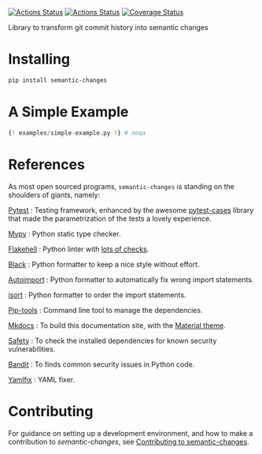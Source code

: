 [![Actions Status](https://github.com/lyz-code/semantic-changes/workflows/Tests/badge.svg)](https://github.com/lyz-code/semantic-changes/actions)
[![Actions Status](https://github.com/lyz-code/semantic-changes/workflows/Build/badge.svg)](https://github.com/lyz-code/semantic-changes/actions)
[![Coverage Status](https://coveralls.io/repos/github/lyz-code/semantic-changes/badge.svg?branch=master)](https://coveralls.io/github/lyz-code/semantic-changes?branch=master)

Library to transform git commit history into semantic changes

# Installing

```bash
pip install semantic-changes
```

# A Simple Example

```python
{! examples/simple-example.py !} # noqa
```

# References

As most open sourced programs, `semantic-changes` is standing on the shoulders of
giants, namely:

[Pytest](https://docs.pytest.org/en/latest)
: Testing framework, enhanced by the awesome
    [pytest-cases](https://smarie.github.io/python-pytest-cases/) library that made
    the parametrization of the tests a lovely experience.

[Mypy](https://mypy.readthedocs.io/en/stable/)
: Python static type checker.

[Flakehell](https://github.com/life4/flakehell)
: Python linter with [lots of
    checks](https://lyz-code.github.io/blue-book/devops/flakehell/#plugins).

[Black](https://black.readthedocs.io/en/stable/)
: Python formatter to keep a nice style without effort.

[Autoimport](https://github.com/lyz-code/autoimport)
: Python formatter to automatically fix wrong import statements.

[isort](https://github.com/timothycrosley/isort)
: Python formatter to order the import statements.

[Pip-tools](https://github.com/jazzband/pip-tools)
: Command line tool to manage the dependencies.

[Mkdocs](https://www.mkdocs.org/)
: To build this documentation site, with the
[Material theme](https://squidfunk.github.io/mkdocs-material).

[Safety](https://github.com/pyupio/safety)
: To check the installed dependencies for known security vulnerabilities.

[Bandit](https://bandit.readthedocs.io/en/latest/)
: To finds common security issues in Python code.

[Yamlfix](https://github.com/lyz-code/yamlfix)
: YAML fixer.

# Contributing

For guidance on setting up a development environment, and how to make
a contribution to *semantic-changes*, see [Contributing to
semantic-changes](https://lyz-code.github.io/semantic-changes/contributing).
